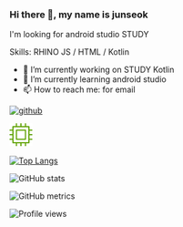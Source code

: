 ### Hi there 👋, my name is junseok
I'm looking for android studio STUDY

Skills: RHINO JS / HTML / Kotlin

- 🔭 I’m currently working on STUDY Kotlin 
- 🌱 I’m currently learning android studio 
- 📫 How to reach me: for email 


[<img src='https://cdn.jsdelivr.net/npm/simple-icons@3.0.1/icons/github.svg' alt='github' height='40'>](https://github.com/junseok0304)  

<a href='https://docs.github.com/en/developers'><img src='https://raw.githubusercontent.com/acervenky/animated-github-badges/master/assets/devbadge.gif' width='40' height='40'></a> 

[![Top Langs](https://github-readme-stats.vercel.app/api/top-langs/?username=junseok0304)](https://github.com/anuraghazra/github-readme-stats)

![GitHub stats](https://github-readme-stats.vercel.app/api?username=junseok0304&show_icons=true)  

![GitHub metrics](https://metrics.lecoq.io/junseok0304)  

![Profile views](https://gpvc.arturio.dev/junseok0304)  
